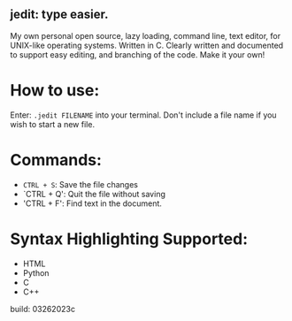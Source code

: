 ## jedit: type easier.
My own personal open source, lazy loading, command line, text editor, for UNIX-like operating systems. Written in C. Clearly written and documented to support easy editing, and branching of the code. Make it your own!

# How to use:
Enter: `.jedit FILENAME` into your terminal. Don't include a file name if you wish to start a new file.

# Commands: 
+ `CTRL + S`: Save the file changes
+ `CTRL + Q': Quit the file without saving
+ 'CTRL + F': Find text in the document.

# Syntax Highlighting Supported:
+ HTML
+ Python
+ C
+ C++

build: 03262023c
